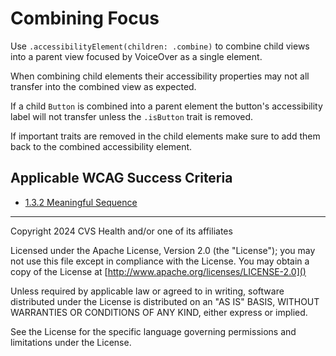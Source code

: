# Combining Focus

Use `.accessibilityElement(children: .combine)` to combine child views into a parent view focused by VoiceOver as a single element. 

When combining child elements their accessibility properties may not all transfer into the combined view as expected. 

If a child `Button` is combined into a parent element the button's accessibility label will not transfer unless the `.isButton` trait is removed. 

If important traits are removed in the child elements make sure to add them back to the combined accessibility element.

## Applicable WCAG Success Criteria
- [1.3.2 Meaningful Sequence](https://www.w3.org/WAI/WCAG22/Understanding/meaningful-sequence)

----

Copyright 2024 CVS Health and/or one of its affiliates

Licensed under the Apache License, Version 2.0 (the "License");
you may not use this file except in compliance with the License.
You may obtain a copy of the License at
[http://www.apache.org/licenses/LICENSE-2.0]()

Unless required by applicable law or agreed to in writing, software
distributed under the License is distributed on an "AS IS" BASIS,
WITHOUT WARRANTIES OR CONDITIONS OF ANY KIND, either express or implied.

See the License for the specific language governing permissions and
limitations under the License.
